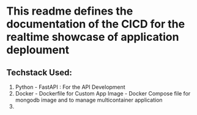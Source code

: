 # This readme defines the documentation of the CICD for  the realtime showcase of application deploument 

## Techstack Used:
1. Python - FastAPI : For the API Development 
2. Docker - Dockerfile for Custom App Image 
          - Docker Compose file for mongodb image and to manage multicontainer application 
3. 